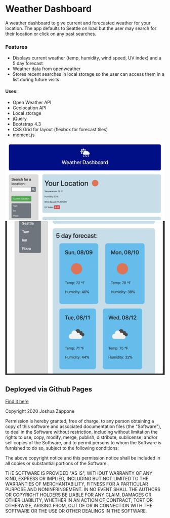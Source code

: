 # Weather Dashboard

A weather dashboard to give current and forecasted weather for your location. The app defaults to Seattle on load but the user may search for their location or click on any past searches.

### Features
* Displays current weather (temp, humidity, wind speed, UV index) and a 5 day forecast
* Weather data from openweather
* Stores recent searches in local storage so the user can access them in a list during future visits



#### Uses:
* Open Weather API
* Geolocation API
* Local storage
* jQuery
* Bootstrap 4.3
* CSS Grid for layout (flexbox for forecast tiles)
* moment.js


![See it in action](./Assets/main-ex.png)
![Mobile Screenshot](Assets/mobile-ss.png)

## Deployed via Github Pages
[Find it here](https://zapponejosh.github.io/hw-6-weather-app/)

Copyright 2020 Joshua Zappone

Permission is hereby granted, free of charge, to any person obtaining a copy of this software and associated documentation files (the "Software"), to deal in the Software without restriction, including without limitation the rights to use, copy, modify, merge, publish, distribute, sublicense, and/or sell copies of the Software, and to permit persons to whom the Software is furnished to do so, subject to the following conditions:

The above copyright notice and this permission notice shall be included in all copies or substantial portions of the Software.

THE SOFTWARE IS PROVIDED "AS IS", WITHOUT WARRANTY OF ANY KIND, EXPRESS OR IMPLIED, INCLUDING BUT NOT LIMITED TO THE WARRANTIES OF MERCHANTABILITY, FITNESS FOR A PARTICULAR PURPOSE AND NONINFRINGEMENT. IN NO EVENT SHALL THE AUTHORS OR COPYRIGHT HOLDERS BE LIABLE FOR ANY CLAIM, DAMAGES OR OTHER LIABILITY, WHETHER IN AN ACTION OF CONTRACT, TORT OR OTHERWISE, ARISING FROM, OUT OF OR IN CONNECTION WITH THE SOFTWARE OR THE USE OR OTHER DEALINGS IN THE SOFTWARE.